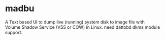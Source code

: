 # madbu
A Text based UI to dump live (running) system disk to image file with Volume Shadow Service (VSS or COW) in Linux. need dattobd dkms module support.
